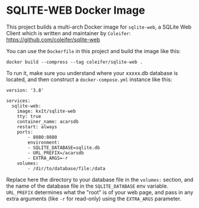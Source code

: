 # SQLITE-WEB Docker Image
This project builds a multi-arch Docker image for `sqlite-web`, a SQLite Web Client which is written and maintainer by `Coleifer`:
https://github.com/coleifer/sqlite-web

You can use the `Dockerfile` in this project and build the image like this:

`docker build --compress --tag coleifer/sqlite-web .`

To run it, make sure you understand where your xxxxx.db database is located, and then construct a `docker-compose.yml` instance like this:

```
version: '3.8'

services:
  sqlite-web:
    image: kx1t/sqlite-web
    tty: true
    container_name: acarsdb
    restart: always
    ports:
        - 8080:8080
        environment:
        - SQLITE_DATABASE=sqlite.db
        - URL_PREFIX=/acarsdb
        - EXTRA_ARGS=-r
    volumes:
        - /dir/to/database/file:/data
```
Replace here the directory to your database file in the `volumes:` section, and the name of the database file in the `SQLITE_DATABASE` env variable. `URL_PREFIX` determines what the "root" is of your web page, and pass in any extra arguments (like `-r` for read-only) using the `EXTRA_ARGS` parameter.
 
